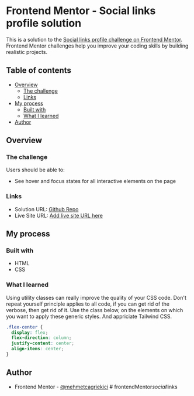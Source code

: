 # Frontend Mentor - Social links profile solution

This is a solution to the [Social links profile challenge on Frontend Mentor](https://www.frontendmentor.io/challenges/social-links-profile-UG32l9m6dQ). Frontend Mentor challenges help you improve your coding skills by building realistic projects.

## Table of contents

- [Overview](#overview)
  - [The challenge](#the-challenge)
  - [Links](#links)
- [My process](#my-process)
  - [Built with](#built-with)
  - [What I learned](#what-i-learned)
- [Author](#author)

## Overview

### The challenge

Users should be able to:

- See hover and focus states for all interactive elements on the page

### Links

- Solution URL: [Github Repo](https://github.com/mehmetcagriekici/frontendMentor_social_links)
- Live Site URL: [Add live site URL here](https://your-live-site-url.com)

## My process

### Built with

- HTML
- CSS

### What I learned

Using utility classes can really improve the quality of your CSS code. Don't repeat yourself principle applies to all code, if you can get rid of the verbose, then get rid of it.
Use the class below, on the elements on which you want to apply these generic styles.
And appriciate Tailwind CSS.

```css
.flex-center {
  display: flex;
  flex-direction: column;
  justify-content: center;
  align-items: center;
}
```

## Author

- Frontend Mentor - [@mehmetcagriekici](https://www.frontendmentor.io/profile/mehmetcagriekici)
#   f r o n t e n d M e n t o r _ s o c i a l _ l i n k s  
 